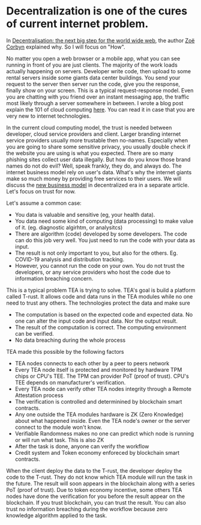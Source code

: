 # Decentralization is one of the cures of current internet problem.


In [Decentralisation: the next big step for the world wide web](https://www.theguardian.com/technology/2018/sep/08/decentralisation-next-big-step-for-the-world-wide-web-dweb-data-internet-censorship-brewster-kahle), the author [Zoë Corbyn](https://www.theguardian.com/profile/zoe-corbyn) explained why. So I will focus on "How".

No matter you open a web browser or a mobile app, what you can see running in front of you are just clients. The majority of the work loads actually happening on servers. Developer write code, then upload to some rental servers inside some giants data center buildings. You send your request to the server then server run the code, give you the response, finally show on your screen. This is a typical request-response model. Even you are chatting with you friend over an instant messaging app, the traffic most likely through a server somewhere in between. I wrote a blog post explain the 101 of cloud computing [here](https://medium.com/@pushbar/nste1-of-n-what-happened-after-you-click-a-submit-button-79f84b8c4f3e). You can read it in case that you are very new to internet technologies.

In the current cloud computing model, the trust is needed between developer, cloud service providers and client. Larger branding internet service providers usually more trustable then no-names. Especially when you are going to share some sensitive privacy, you usually double check if the website you are using is what you expected. There are so many phishing sites collect user data illegally. But how do you know those brand names do not do evil? Well, speak frankly, they do, and always do. The internet business model rely on user's data. What's why the internet giants make so much money by providing free services to their users. We will discuss the [new business model](New_business_models.md) in decentralized era in a separate article. Let's focus on trust for now.

Let's assume a common case:
- You data is valuable and sensitive (eg, your health data). 
- You data need some kind of computing (data processing) to make value of it. (eg. diagnostic algirhtm, or analysitcs)
- There are algorithm (code) developed by some developers. The code can do this job very well. You just need to run the code with your data as input.
- The result is not only important to you, but also for the others. Eg. COVID-19 analysis and distribution tracking.
- However, you cannot run the code on your own. You do not trust the developers, or any service providers who host the code due to information breaching concern.

This is a typical problem TEA is trying to solve. TEA's goal is build a platform called T-rust. It allows code and data runs in the TEA modules while no one need to trust any others. The technologies protect the data and make sure
- The computation is based on the expected code and expected data. No one can alter the input code and input data. Nor the output result.
- The result of the computation is correct. The computing environment can be verified.
- No data breaching during the whole process

TEA made this possible by the following factors
- TEA nodes connects to each other by a peer to peers network
- Every TEA node itself is protected and monitored by hardware TPM chips or CPU's TEE. The TPM can provider PoT (proof of trust). CPU's TEE depends on manufacturer's verification.  
- Every TEA node can verify other TEA nodes integrity through a Remote Attestation process
- The verification is controlled and determinined by blockchain smart contracts. 
- Any one outside the TEA modules hardware is ZK (Zero Knowledge) about what happened inside. Even the TEA node's owner or the server connect to the module won't know.
- Verifiable Randomness makes no one can predict which node is running or will run what task. This is also ZK
- After the task is done, anyone can verify the workflow
- Credit system and Token economy enforeced by blockchain smart contracts.

When the client deploy the data to the T-rust, the developer deploy the code to the T-rust. They do not know which TEA module will run the task in the future. The result will soon appears in the blockchain along with a series PoT (proof of trust). Due to token economy incentive, some others TEA nodes have done the verification for you before the result appear on the blockchain. If you trust blockchain, you can trust the result. You can also trust no information breaching during the workflow because zero knowledge algorithm applied to the task.


